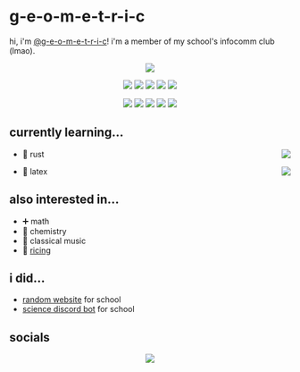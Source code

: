 # g-e-o-m-e-t-r-i-c

hi, i'm [@g-e-o-m-e-t-r-i-c](https://github.com/g-e-o-m-e-t-r-i-c/g-e-o-m-e-t-r-i-c)!
i'm a member of my school's infocomm club (lmao).

<div align="center" id="stat">
<img src="http://github-profile-summary-cards.vercel.app/api/cards/profile-details?username=g-e-o-m-e-t-r-i-c&theme=nord_dark" />
</div>

<p align="center" id="lang">
  <a href="#"><img src="https://img.shields.io/badge/c++-%2300599C.svg?style=for-the-badge&logo=c%2B%2B&logoColor=white" /></a>
  <a href="#"><img src="https://img.shields.io/badge/css3-%231572B6.svg?style=for-the-badge&logo=css3&logoColor=white" /></a>
  <a href="#"><img src="https://img.shields.io/badge/html5-%23E34F26.svg?style=for-the-badge&logo=html5&logoColor=white" /></a>
  <a href="#"><img src="https://img.shields.io/badge/javascript-%23323330.svg?style=for-the-badge&logo=javascript&logoColor=%23F7DF1E" /></a>
  <a href="#"><img src="https://img.shields.io/badge/Python-FFD43B?style=for-the-badge&logo=python&logoColor=blue" /></a>
</p>

<p id="tools" align="center">
  <a href="#"><img src="https://img.shields.io/badge/eslint-3A33D1?style=for-the-badge&logo=eslint&logoColor=white" /></a>
  <a href="#"><img src="https://img.shields.io/badge/prettier-1A2C34?style=for-the-badge&logo=prettier&logoColor=F7BA3E" /></a>
  <a href="#"><img src="https://img.shields.io/badge/stylelint-000?style=for-the-badge&logo=stylelint&logoColor=white" /></a>
  <a href="#"><img src="https://img.shields.io/badge/VSCode-0078D4?style=for-the-badge&logo=visual%20studio%20code&logoColor=white" /></a>
  <a href="#"><img src="https://img.shields.io/badge/NeoVim-%2357A143.svg?&style=for-the-badge&logo=neovim&logoColor=white" /></a>
</p>

## currently learning...

- :crab: rust <a href="#"><img align="right" src="https://img.shields.io/badge/Rust-black?style=for-the-badge&logo=rust&logoColor=#E57324" /></a>

- :page_facing_up: latex <a href="#"><img align="right" src="https://img.shields.io/badge/latex-%23008080.svg?style=for-the-badge&logo=latex&logoColor=white" /></a>

## also interested in...

- :heavy_plus_sign: math
- :test_tube: chemistry
- :musical_keyboard: classical music
- :rice: [ricing](https://excaliburzero.gitbooks.io/an-introduction-to-linux-ricing/content/ricing.html)

## i did...

- [random website](https://github.com/g-e-o-m-e-t-r-i-c/final-web-project)
  for school
- [science discord bot](https://github.com/HCI-Science-Project/Discord-Bot) for
  school

## socials

<div id="socials" align="center">
  <a href="#"><img src="https://dcbadge.vercel.app/api/shield/739059744970637316" /></a>
</div>
